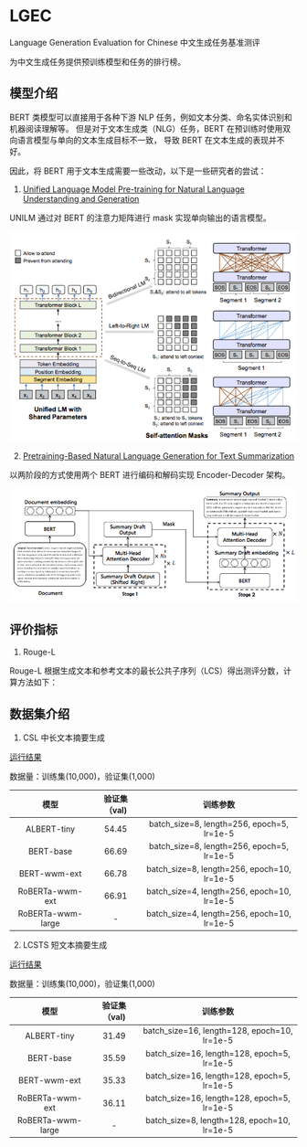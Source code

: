 # LGEC
Language Generation Evaluation for Chinese 中文生成任务基准测评

为中文生成任务提供预训练模型和任务的排行榜。

## 模型介绍

BERT 类模型可以直接用于各种下游 NLP 任务，例如文本分类、命名实体识别和机器阅读理解等。
但是对于文本生成类（NLG）任务，BERT 在预训练时使用双向语言模型与单向的文本生成目标不一致，
导致 BERT 在文本生成的表现并不好。

因此，将 BERT 用于文本生成需要一些改动，以下是一些研究者的尝试：

1. [Unified Language Model Pre-training for Natural Language Understanding and Generation](https://arxiv.org/abs/1905.03197)

UNILM 通过对 BERT 的注意力矩阵进行 mask 实现单向输出的语言模型。

![image](docs/images/unilm.png)

2. [Pretraining-Based Natural Language Generation for Text Summarization](https://arxiv.org/abs/1902.09243 )

以两阶段的方式使用两个 BERT 进行编码和解码实现 Encoder-Decoder 架构。

![image](docs/images/pbnlg.png)

## 评价指标

1. Rouge-L

Rouge-L 根据生成文本和参考文本的最长公共子序列（LCS）得出测评分数，计算方法如下：



## 数据集介绍

1. CSL 中长文本摘要生成 

[运行结果](docs/csl.md)

数据量：训练集(10,000)，验证集(1,000)

|         模型          | 验证集（val) |               训练参数              |
| :-------------------: | :----------: |  :--------------------------------: |
|      ALBERT-tiny      |    54.45     |  batch_size=8, length=256, epoch=5, lr=1e-5  |
|       BERT-base       |    66.69     | batch_size=8, length=256, epoch=5, lr=1e-5  |
|     BERT-wwm-ext      |    66.78     |  batch_size=8, length=256, epoch=10, lr=1e-5 |
|    RoBERTa-wwm-ext    |    66.91     |  batch_size=4, length=256, epoch=10, lr=1e-5 |
|   RoBERTa-wwm-large   |    -     |  batch_size=4, length=256, epoch=10, lr=1e-5 |


2. LCSTS 短文本摘要生成

[运行结果](docs/lcsts.md)

数据量：训练集(10,000)，验证集(1,000)

|         模型          | 验证集（val) |               训练参数              |
| :-------------------: | :----------: |  :--------------------------------: |
|      ALBERT-tiny      |    31.49     |  batch_size=16, length=128, epoch=10, lr=1e-5  |
|       BERT-base       |    35.59     | batch_size=16, length=128, epoch=5, lr=1e-5  |
|     BERT-wwm-ext      |    35.33     |  batch_size=16, length=128, epoch=5, lr=1e-5 |
|    RoBERTa-wwm-ext    |    36.11     |  batch_size=16, length=128, epoch=5, lr=1e-5 |
|   RoBERTa-wwm-large   |    -     |  batch_size=8, length=128, epoch=10, lr=1e-5 |

